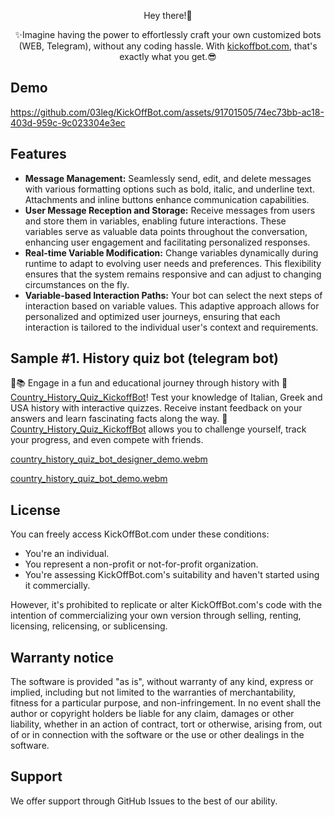 <p align="center">Hey there!👋</p>

<p align="center">✨Imagine having the power to effortlessly craft your own customized bots (WEB, Telegram), without any coding hassle. With <a href='https://www.kickoffbot.com'>kickoffbot.com</a>, that's exactly what you get.😎</p>

## Demo

https://github.com/03leg/KickOffBot.com/assets/91701505/74ec73bb-ac18-403d-959c-9c023304e3ec

## Features

- **Message Management:** Seamlessly send, edit, and delete messages with various formatting options such as bold, italic, and underline text. Attachments and inline buttons enhance communication capabilities.
- **User Message Reception and Storage:** Receive messages from users and store them in variables, enabling future interactions. These variables serve as valuable data points throughout the conversation, enhancing user engagement and facilitating personalized responses.
- **Real-time Variable Modification:** Change variables dynamically during runtime to adapt to evolving user needs and preferences. This flexibility ensures that the system remains responsive and can adjust to changing circumstances on the fly.
- **Variable-based Interaction Paths:** Your bot can select the next steps of interaction based on variable values. This adaptive approach allows for personalized and optimized user journeys, ensuring that each interaction is tailored to the individual user's context and requirements.

## Sample #1. History quiz bot (telegram bot)

🚀📚 Engage in a fun and educational journey through history with 🤖 [Country_History_Quiz_KickoffBot](https://t.me/Country_History_Quiz_KickoffBot)! Test your knowledge of Italian, Greek and USA history with interactive quizzes. Receive instant feedback on your answers and learn fascinating facts along the way. 🤖[Country_History_Quiz_KickoffBot](https://t.me/Country_History_Quiz_KickoffBot) allows you to challenge yourself, track your progress, and even compete with friends.

[country_history_quiz_bot_designer_demo.webm](https://github.com/03leg/KickOffBot.com/assets/91701505/4ab0eee5-f9cf-44ac-a369-b43f289f3d28)

[country_history_quiz_bot_demo.webm](https://github.com/03leg/KickOffBot.com/assets/91701505/15209671-c995-4767-8e84-4cbac9b8bb56)


## License

You can freely access KickOffBot.com under these conditions:

- You're an individual.
- You represent a non-profit or not-for-profit organization.
- You're assessing KickOffBot.com's suitability and haven't started using it commercially.
  
However, it's prohibited to replicate or alter KickOffBot.com's code with the intention of commercializing your own version through selling, renting, licensing, relicensing, or sublicensing.

## Warranty notice

The software is provided "as is", without warranty of any kind, express or implied, including but not limited to the warranties of merchantability, fitness for a particular purpose, and non-infringement. In no event shall the author or copyright holders be liable for any claim, damages or other liability, whether in an action of contract, tort or otherwise, arising from, out of or in connection with the software or the use or other dealings in the software.

## Support 

We offer support through GitHub Issues to the best of our ability.
